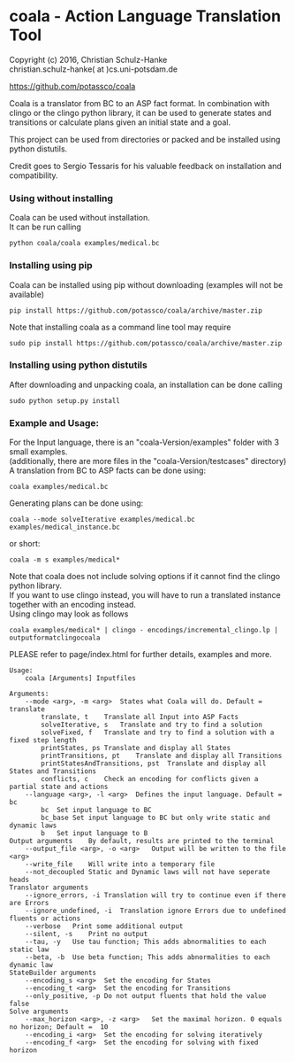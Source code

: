 # coala - Action Language Translation Tool

Copyright (c) 2016, Christian Schulz-Hanke<br>
christian.schulz-hanke( at )cs.uni-potsdam.de

https://github.com/potassco/coala

Coala is a translator from BC to an ASP fact format.
In combination with clingo or the clingo python library,
it can be used to generate states and transitions
or calculate plans given an initial state and a goal.

This project can be used from directories or
packed and be installed using python distutils.

Credit goes to Sergio Tessaris for his valuable feedback on installation and compatibility.

### Using without installing

Coala can be used without installation.<br>
It can be run calling

	python coala/coala examples/medical.bc

### Installing using pip

Coala can be installed using pip without downloading (examples will not be available)

    pip install https://github.com/potassco/coala/archive/master.zip

Note that installing coala as a command line tool may require

    sudo pip install https://github.com/potassco/coala/archive/master.zip

### Installing using python distutils

After downloading and unpacking coala,
an installation can be done calling

    sudo python setup.py install


### Example and Usage:

For the Input language, there is an "coala-Version/examples" folder with 3 small examples.<br>
(additionally, there are more files in the "coala-Version/testcases" directory)<br>
A translation from BC to ASP facts can be done using:

	coala examples/medical.bc

Generating plans can be done using:

    coala --mode solveIterative examples/medical.bc examples/medical_instance.bc

or short:

    coala -m s examples/medical*

Note that coala does not include solving options if it cannot find the clingo python library.<br>
If you want to use clingo instead, you will have to run a translated instance together with an encoding instead.<br>
Using clingo may look as follows

    coala examples/medical* | clingo - encodings/incremental_clingo.lp | outputformatclingocoala

PLEASE refer to page/index.html for further details, examples and more.


```
Usage:
	coala [Arguments] Inputfiles
	
Arguments:
	--mode <arg>, -m <arg>	States what Coala will do. Default =  translate
		translate, t	Translate all Input into ASP Facts
		solveIterative, s	Translate and try to find a solution
		solveFixed, f	Translate and try to find a solution with a fixed step length
		printStates, ps	Translate and display all States
		printTransitions, pt	Translate and display all Transitions
		printStatesAndTransitions, pst	Translate and display all States and Transitions
		conflicts, c	Check an encoding for conflicts given a partial state and actions
	--language <arg>, -l <arg>	Defines the input language. Default =  bc
		bc	Set input language to BC
		bc_base	Set input language to BC but only write static and dynamic laws
		b	Set input language to B
Output arguments	By default, results are printed to the terminal
	--output_file <arg>, -o <arg>	Output will be written to the file <arg>
	--write_file	Will write into a temporary file
	--not_decoupled	Static and Dynamic laws will not have seperate heads
Translator arguments
	--ignore_errors, -i	Translation will try to continue even if there are Errors
	--ignore_undefined, -i	Translation ignore Errors due to undefined fluents or actions
	--verbose	Print some additional output
	--silent, -s	Print no output
	--tau, -y	Use tau function; This adds abnormalities to each static law
	--beta, -b	Use beta function; This adds abnormalities to each dynamic law
StateBuilder arguments
	--encoding_s <arg>	Set the encoding for States
	--encoding_t <arg>	Set the encoding for Transitions
	--only_positive, -p	Do not output fluents that hold the value false
Solve arguments
	--max_horizon <arg>, -z <arg>	Set the maximal horizon. 0 equals no horizon; Default =  10
	--encoding_i <arg>	Set the encoding for solving iteratively
	--encoding_f <arg>	Set the encoding for solving with fixed horizon
```
